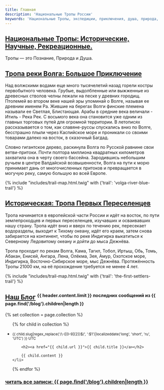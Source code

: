 ```yaml
---
title: Главная
description: 'Национальные Тропы России'
keywords: 'Национальные Тропы, экспедиции, приключения, душа, природа, дикая природа, исследования, образование, обучение'
---
```


## [Национальные Тропы: Исторические, Научные, Рекреационные.](/trails)

Тропы — это Познание, Природа и Душа.


## [Тропа реки Волга: Большое Приключение](/trails/volga-river-blue-trail)

Над волжскими водами еще много тысячелетий назад горели костры первобытного человека. Грубые, выдолбленные или выжженные из древесных стволов челны лежали на песке у древних городищ. Птолемей во втором веке нашей эры упоминай о Волге, называя ее древним именем Ра. Жившие на берегах Волги финские племена называли ее Светлая, Блистающая. Арабы в средние века величали - Итиль - Река Рек. С восьмого века она становится уже одним из главных торговых путей для огромной территории. В летописях рассказывается о том, как славяне-руссы спускались вниз по Волге, бесстрашно плыли через Каспийское море и проникали со своими товарами далеко на восток, в сказочный Багдад.

Словно гигантское дерево, раскинула Волга по Русской равнине свои ветви-притоки. Почти полтора миллиона квадратных километров захватила она в черту своего бассейна. Зародившись небольшим ручьем в центре Валдайской возвышенности, Волга на пути к морю принимает дань от многочисленных притоков и превращается в могучую реку, самую большую во всей Европе.

{% include "includes/trail-map.html.twig" with {'trail': 'volga-river-blue-trail'} %}


## [Историческая: Тропа Первых Переселенцев](/trails/the-first-settlers-trail)

Тропа начинается в европейской части России и идёт на восток, по пути землепроходцев и первых переселенцев, изучавших и осваивавших нашу страну. Тропа идёт вниз и вверх по течению рек, пересекает водоразделы, выходит к Тихому океану, идёт его краем, затем снова забирается на континент, чтобы по реке Индигирка выкатиться к Северному Ледовитому океану и дойти до мыса Дежнёва.

Тропа проходит по рекам Волга, Кама, Тагил, Тобол, Иртыш, Обь, Томь, Абакан, Енисей, Ангара, Лена, Олёкма, Зея, Амур, Охотское море, Индигирка, Восточно-Сибирское море, мыс Дежнёва. Протяжённость Тропы 21000 км, на её прохождение требуется не менее 4 лет.

{% include "includes/trail-map.html.twig" with {'trail': 'the-first-settlers-trail'} %}


## [Наш Блог](/blog) <sup><small>{{ header.content.limit }} последних сообщений из {{ page.find('/blog').children|length }}</small></sup>

{% set collection = page.collection %}

<ul id="blogcontent">
{% for child in collection %}
	<li>	
		<p class="intro"><small>{{ child.slug|regex_replace('/\-([0-9]{2})$/', ':$1')|localizeddate('long', 'short', 'ru', 'UTC') }} UTC</small></p>

		<h2><a href="{{ child.url }}">{{ child.title }}</a></h2>

		{{ child.content }}
	</li>
{% endfor %}
</ul>

### [читать все записи: {{ page.find('/blog').children|length }}](/blog)